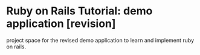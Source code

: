 # Ruby on Rails Tutorial: demo application [revision]

project space for the revised demo application to learn and implement ruby on rails.